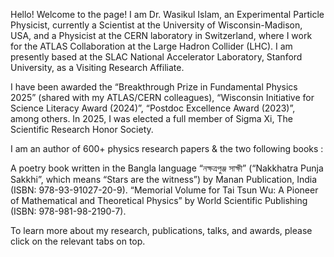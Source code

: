 Hello! Welcome to the page! I am Dr. Wasikul Islam, an Experimental Particle Physicist, currently a Scientist at the University of Wisconsin-Madison, USA, and a Physicist at the CERN laboratory in Switzerland, where I work for the ATLAS Collaboration at the Large Hadron Collider (LHC). I am presently based at the SLAC National Accelerator Laboratory, Stanford University, as a Visiting Research Affiliate.

I have been awarded the “Breakthrough Prize in Fundamental Physics 2025” (shared with my ATLAS/CERN colleagues), “Wisconsin Initiative for Science Literacy Award (2024)”, “Postdoc Excellence Award (2023)”, among others. In 2025, I was elected a full member of Sigma Xi, The Scientific Research Honor Society.

I am an author of 600+ physics research papers & the two following books :

A poetry book written in the Bangla language “নক্ষত্রপুঞ্জ সাক্ষী” (“Nakkhatra Punja Sakkhi”, which means “Stars are the witness”) by Manan Publication, India (ISBN: 978-93-91027-20-9).
“Memorial Volume for Tai Tsun Wu: A Pioneer of Mathematical and Theoretical Physics” by World Scientific Publishing (ISBN: 978-981-98-2190-7).

To learn more about my research, publications, talks, and awards, please click on the relevant tabs on top. 
